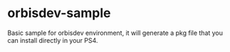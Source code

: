 # orbisdev-sample
Basic sample for orbisdev environment, it will generate a pkg file that you can install directly in your PS4.
